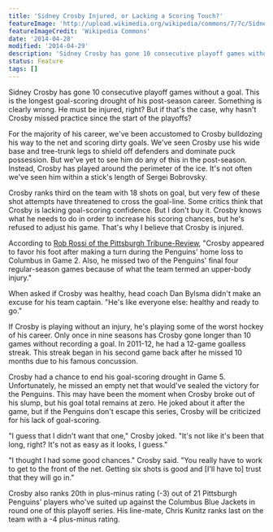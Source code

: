```yaml
---
title: 'Sidney Crosby Injured, or Lacking a Scoring Touch?'
featureImage: 'http://upload.wikimedia.org/wikipedia/commons/7/7c/Sidney_Crosby2.jpg'
featureImageCredit: 'Wikipedia Commons'
date: '2014-04-28'
modified: '2014-04-29'
description: 'Sidney Crosby has gone 10 consecutive playoff games without a goal.'
status: Feature
tags: []
---
```


<p>Sidney Crosby has gone 10 consecutive playoff games without a goal. This is the longest goal-scoring drought of his post-season career. Something is clearly wrong. He must be injured, right? But if that's the case, why hasn't Crosby missed practice since the start of the playoffs?</p>

<p>For the majority of his career, we've been accustomed to Crosby bulldozing his way to the net and scoring dirty goals. We've seen Crosby use his wide base and tree-trunk legs to shield off defenders and dominate puck possession. But we've yet to see him do any of this in the post-season. Instead, Crosby has played around the perimeter of the ice. It's not often we've seen him within a stick's length of Sergei Bobrovsky.</p>

<p>Crosby ranks third on the team with 18 shots on goal, but very few of these shot attempts have threatened to cross the goal-line. Some critics think that Crosby is lacking goal-scoring confidence. But I don't buy it. Crosby knows what he needs to do in order to increase his scoring chances, but he's refused to adjust his game. That's why I believe that Crosby is injured.</p>

<p>According to <a href="http://triblive.com/sports/penguins/6002635-74/crosby-penguins-bylsma#axzz30H8Ruicm" target="_blank">Rob Rossi of the Pittsburgh Tribune-Review</a>, "Crosby appeared to favor his foot after making a turn during the Penguins' home loss to Columbus in Game 2. Also, he missed two of the Penguins' final four regular-season games because of what the team termed an upper-body injury."</p>

<p>When asked if Crosby was healthy, head coach Dan Bylsma didn't make an excuse for his team captain. "He's like everyone else: healthy and ready to go."</p>

<p>If Crosby is playing without an injury, he's playing some of the worst hockey of his career. Only once in nine seasons has Crosby gone longer than 10 games without recording a goal. In 2011-12, he had a 12-game goalless streak. This streak began in his second game back after he missed 10 months due to his famous concussion.</p>

<p>Crosby had a chance to end his goal-scoring drought in Game 5. Unfortunately, he missed an empty net that would've sealed the victory for the Penguins. This may have been the moment when Crosby broke out of his slump, but his goal total remains at zero. He joked about it after the game, but if the Penguins don't escape this series, Crosby will be criticized for his lack of goal-scoring.</p>

<p>"I guess that I didn't want that one," Crosby joked. "It's not like it's been that long, right? It's not as easy as it looks, I guess."</p>

<p>"I thought I had some good chances." Crosby said. "You really have to work to get to the front of the net. Getting six shots is good and [I'll have to] trust that they will go in."</p>

<p>Crosby also ranks 20th in plus-minus rating (-3) out of 21 Pittsburgh Penguins' players who've suited up against the Columbus Blue Jackets in round one of this playoff series. His line-mate, Chris Kunitz ranks last on the team with a -4 plus-minus rating.</p>